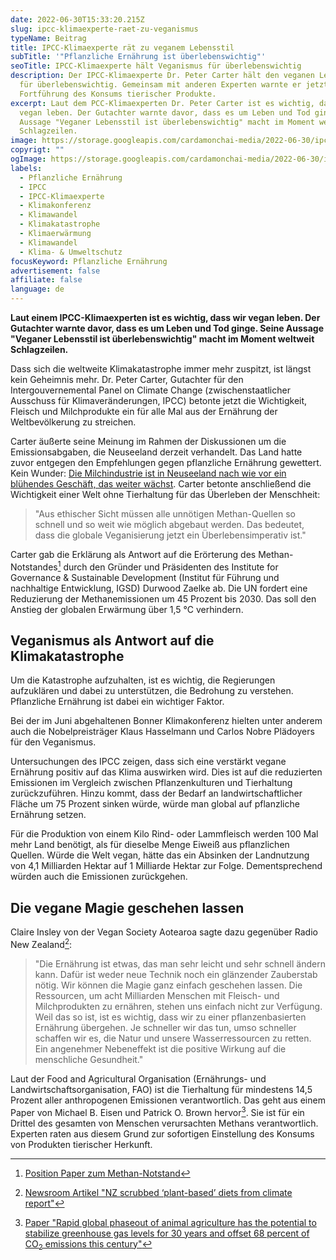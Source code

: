 ```yaml
---
date: 2022-06-30T15:33:20.215Z
slug: ipcc-klimaexperte-raet-zu-veganismus
typeName: Beitrag
title: IPCC-Klimaexperte rät zu veganem Lebensstil
subTitle: '"Pflanzliche Ernährung ist überlebenswichtig"'
seoTitle: IPCC-Klimaexperte hält Veganismus für überlebenswichtig
description: Der IPCC-Klimaexperte Dr. Peter Carter hält den veganen Lebensstil
  für überlebenswichtig. Gemeinsam mit anderen Experten warnte er jetzt vor der
  Fortführung des Konsums tierischer Produkte.
excerpt: Laut dem PCC-Klimaexperten Dr. Peter Carter ist es wichtig, dass wir
  vegan leben. Der Gutachter warnte davor, dass es um Leben und Tod ginge. Seine
  Aussage "Veganer Lebensstil ist überlebenswichtig" macht im Moment weltweit
  Schlagzeilen.
image: https://storage.googleapis.com/cardamonchai-media/2022-06-30/ipcc-jpeg-imagine-d8d8e8_8da6c2_1024_768/640.webp
copyrigt: ""
ogImage: https://storage.googleapis.com/cardamonchai-media/2022-06-30/ipcc-fb-jpeg-imagine-b8c8d8_87a2c1_1200_628/640.webp
labels:
  - Pflanzliche Ernährung
  - IPCC
  - IPCC-Klimaexperte
  - Klimakonferenz
  - Klimawandel
  - Klimakatastrophe
  - Klimaerwärmung
  - Klimawandel
  - Klima- & Umweltschutz
focusKeyword: Pflanzliche Ernährung
advertisement: false
affiliate: false
language: de
---
```

**Laut einem IPCC-Klimaexperten ist es wichtig, dass wir vegan leben. Der Gutachter warnte davor, dass es um Leben und Tod ginge. Seine Aussage "Veganer Lebensstil ist überlebenswichtig" macht im Moment weltweit Schlagzeilen.**

Dass sich die weltweite Klimakatastrophe immer mehr zuspitzt, ist längst kein Geheimnis mehr. Dr. Peter Carter, Gutachter für den Intergouvernemental Panel on Climate Change (zwischenstaatlicher Ausschuss für Klimaveränderungen, IPCC) betonte jetzt die Wichtigkeit, Fleisch und Milchprodukte ein für alle Mal aus der Ernährung der Weltbevölkerung zu streichen.

Carter äußerte seine Meinung im Rahmen der Diskussionen um die Emissionsabgaben, die Neuseeland derzeit verhandelt. Das Land hatte zuvor entgegen den Empfehlungen gegen pflanzliche Ernährung gewettert. Kein Wunder:  [Die Milchindustrie ist in Neuseeland nach wie vor ein blühendes Geschäft, das weiter wächst](/2022/03/milked-film/). Carter betonte anschließend die Wichtigkeit einer Welt ohne Tierhaltung für das Überleben der Menschheit:

> "Aus ethischer Sicht müssen alle unnötigen Methan-Quellen so schnell und so weit wie möglich abgebaut werden. Das bedeutet, dass die globale Veganisierung jetzt ein Überlebensimperativ ist."

Carter gab die Erklärung als Antwort auf die Erörterung des Methan-Notstandes[^1] durch den Gründer und Präsidenten des Institute for Governance & Sustainable Development (Institut für Führung und nachhaltige Entwicklung, IGSD) Durwood Zaelke ab. Die UN fordert eine Reduzierung der Methanemissionen um 45 Prozent bis 2030. Das soll den Anstieg der globalen Erwärmung über 1,5 °C verhindern.

## Veganismus als Antwort auf die Klimakatastrophe

Um die Katastrophe aufzuhalten, ist es wichtig, die Regierungen aufzuklären und dabei zu unterstützen, die Bedrohung zu verstehen. Pflanzliche Ernährung ist dabei ein wichtiger Faktor.

Bei der im Juni abgehaltenen Bonner Klimakonferenz hielten unter anderem auch die Nobelpreisträger Klaus Hasselmann und Carlos Nobre Plädoyers für den Veganismus.

Untersuchungen des IPCC zeigen, dass sich eine verstärkt vegane Ernährung positiv auf das Klima auswirken wird. Dies ist auf die reduzierten Emissionen im Vergleich zwischen Pflanzenkulturen und Tierhaltung zurückzuführen.  Hinzu kommt, dass der Bedarf an landwirtschaftlicher Fläche um 75 Prozent sinken würde, würde man global auf pflanzliche Ernährung setzen.

Für die Produktion von einem Kilo Rind- oder Lammfleisch werden 100 Mal mehr Land benötigt, als für dieselbe Menge Eiweiß aus pflanzlichen Quellen. Würde die Welt vegan, hätte das ein Absinken der Landnutzung von 4,1 Milliarden Hektar auf 1 Milliarde Hektar zur Folge. Dementsprechend würden auch die Emissionen zurückgehen.

## Die vegane Magie geschehen lassen

Claire Insley von der Vegan Society Aotearoa sagte dazu gegenüber Radio New Zealand[^2]:

> "Die Ernährung ist etwas, das man sehr leicht und sehr schnell ändern kann. Dafür ist weder neue Technik noch ein glänzender Zauberstab nötig. Wir können die Magie ganz einfach geschehen lassen. Die Ressourcen, um acht Milliarden Menschen mit Fleisch- und Milchprodukten zu ernähren, stehen uns einfach nicht zur Verfügung. Weil das so ist, ist es wichtig, dass wir zu einer pflanzenbasierten Ernährung übergehen. Je schneller wir das tun, umso schneller schaffen wir es, die Natur und unsere Wasserressourcen zu retten. Ein angenehmer Nebeneffekt ist die positive Wirkung auf die menschliche Gesundheit."

Laut der Food and Agricultural Organisation (Ernährungs- und Landwirtschaftsorganisation, FAO) ist die Tierhaltung für mindestens 14,5 Prozent aller anthropogenen Emissionen verantwortlich. Das geht aus einem Paper von Michael B. Eisen und Patrick O. Brown hervor[^3]. Sie ist für ein Drittel des gesamten von Menschen verursachten Methans verantwortlich. Experten raten aus diesem Grund zur sofortigen Einstellung des Konsums von Produkten tierischer Herkunft.

[^1]: [Position Paper zum Methan-Notstand](https://drive.google.com/file/d/1Hqivx8M86niwP4IpEJLFHynK7dO8UZoH/view)

[^2]: [Newsroom Artikel "NZ scrubbed ‘plant-based’ diets from climate report"](https://www.newsroom.co.nz/nz-scrubbed-plant-based-diets-from-climate-report)

[^3]: [Paper "Rapid global phaseout of animal agriculture has the potential to stabilize greenhouse gas levels for 30 years and offset 68 percent of CO<sub>2</sub> emissions this century"](https://journals.plos.org/climate/article?id=10.1371/journal.pclm.0000010)